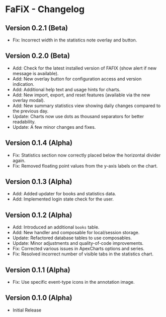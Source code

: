 FaFiX - Changelog
=================

## Version 0.2.1 (Beta)
- Fix: Incorrect width in the statistics note overlay and button.

## Version 0.2.0 (Beta)
- Add: Check for the latest installed version of FAFIX (show alert if new message is available).
- Add: New overlay button for configuration access and version indication.
- Add: Additional help text and usage hints for charts.
- Add: New import, export, and reset features (available via the new overlay modal).
- Add: New summary statistics view showing daily changes compared to the previous day.
- Update: Charts now use dots as thousand separators for better readability.
- Update: A few minor changes and fixes.

## Version 0.1.4 (Alpha)
- Fix: Statistics section now correctly placed below the horizontal divider again.
- Fix: Removed floating point values from the y-axis labels on the chart.

## Version 0.1.3 (Alpha)
- Add: Added updater for books and statistics data.
- Add: Implemented login state check for the user.

## Version 0.1.2 (Alpha)
- Add: Introduced an additional `books` table.
- Add: New handler and composable for local/session storage.
- Update: Refactored database tables to use composables.
- Update: Minor adjustments and quality-of-code improvements.
- Fix: Corrected various issues in ApexCharts options and series.
- Fix: Resolved incorrect number of visible tabs in the statistics chart.

## Version 0.1.1 (Alpha)
- Fix: Use specific event-type icons in the annotation image.

## Version 0.1.0 (Alpha)
- Initial Release
